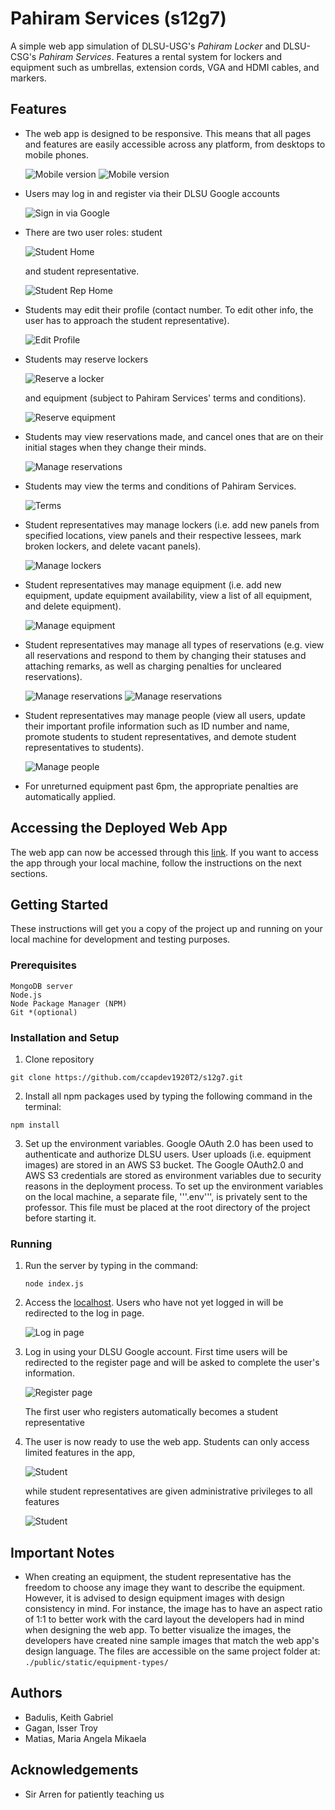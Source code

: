 # Pahiram Services (s12g7)
A simple web app simulation of DLSU-USG's *Pahiram Locker* and DLSU-CSG's *Pahiram Services*. Features a rental system for lockers and equipment such as umbrellas, extension cords, VGA and HDMI cables, and markers.

## Features
* The web app is designed to be responsive. This means that all pages and features are easily accessible across any platform, from desktops to mobile phones.
  
  ![Mobile version](/readme_imgs/reserve-mobile.jpg) ![Mobile version](/readme_imgs/sidebar-mobile.jpg)
  
* Users may log in and register via their DLSU Google accounts
  
  ![Sign in via Google](/readme_imgs/signin.jpg)

* There are two user roles: student
  
  ![Student Home](/readme_imgs/home-student.jpg)
  
  and student representative.
  
  ![Student Rep Home](/readme_imgs/home-studentrep.jpg)

* Students may edit their profile (contact number. To edit other info, the user has to approach the student representative).
  
  ![Edit Profile](/readme_imgs/edit-profile.jpg)

* Students may reserve lockers 

  ![Reserve a locker](/readme_imgs/reserve-locker.jpg)
  
  and equipment (subject to Pahiram Services' terms and conditions).

  ![Reserve equipment](/readme_imgs/reserve-equipment.jpg)

* Students may view reservations made, and cancel ones that are on their initial stages when they change their minds.

  ![Manage reservations](/readme_imgs/my-reservations.jpg)

* Students may view the terms and conditions of Pahiram Services.

  ![Terms](/readme_imgs/terms.jpg)

* Student representatives may manage lockers (i.e. add new panels from specified locations, view panels and their respective lessees, mark broken lockers, and delete vacant panels).
  
  ![Manage lockers](/readme_imgs/add-panel.jpg)

* Student representatives may manage equipment (i.e. add new equipment, update equipment availability, view a list of all equipment, and delete equipment).
  
  ![Manage equipment](/readme_imgs/manage-equipment.jpg)

* Student representatives may manage all types of reservations (e.g. view all reservations and respond to them by changing their statuses and attaching remarks, as well as charging penalties for uncleared reservations).

  ![Manage reservations](/readme_imgs/manage-reservations.jpg)
  ![Manage reservations](/readme_imgs/edit-reservation.jpg)

* Student representatives may manage people (view all users, update their important profile information such as ID number and name, promote students to student representatives, and demote student representatives to students).

  ![Manage people](/readme_imgs/manage-people.jpg)

* For unreturned equipment past 6pm, the appropriate penalties are automatically applied.

## Accessing the Deployed Web App
The web app can now be accessed through this [link](https://pahiram-services.herokuapp.com/). If you want to access the app through your local machine, follow the instructions on the next sections.

## Getting Started
These instructions will get you a copy of the project up and running on your local machine for development and testing purposes.

### Prerequisites
```
MongoDB server
Node.js
Node Package Manager (NPM)
Git *(optional)
```
### Installation and Setup
1. Clone repository
  ```
  git clone https://github.com/ccapdev1920T2/s12g7.git
  ```
2. Install all npm packages used by typing the following command in the terminal:
  ```
  npm install
  ```
3. Set up the environment variables. Google OAuth 2.0 has been used to authenticate and authorize DLSU users. User uploads (i.e. equipment images) are stored in an AWS S3 bucket. The Google OAuth2.0 and AWS S3 credentials are stored as environment variables due to security reasons in the deployment process. To set up the environment variables on the local machine, a separate file, '''.env''', is privately sent to the professor. This file must be placed at the root directory of the project before starting it.

### Running
1. Run the server by typing in the command:
    ```
    node index.js
    ```
2. Access the [localhost](http://localhost:3000). Users who have not yet logged in will be redirected to the log in page.

    ![Log in page](/readme_imgs/login.jpg)
  
3. Log in using your DLSU Google account. First time users will be redirected to the register page and will be asked to complete the user's information. 

    ![Register page](/readme_imgs/register.jpg)

    The first user who registers automatically becomes a student representative

4. The user is now ready to use the web app. Students can only access limited features in the app, 

    ![Student](/readme_imgs/home-student.jpg)

    while student representatives are given administrative privileges to all features

    ![Student](/readme_imgs/home-studentrep.jpg)

## Important Notes
* When creating an equipment, the student representative has the freedom to choose any image they want to describe the equipment. However, it is advised to design equipment images with design consistency in mind. For instance, the image has to have an aspect ratio of 1:1 to better work with the card layout the developers had in mind when designing the web app. To better visualize the images, the developers have created nine sample images that match the web app's design language. The files are accessible on the same project folder at: ```./public/static/equipment-types/```

## Authors
- Badulis, Keith Gabriel
- Gagan, Isser Troy
- Matias, Maria Angela Mikaela

## Acknowledgements
- Sir Arren for patiently teaching us
